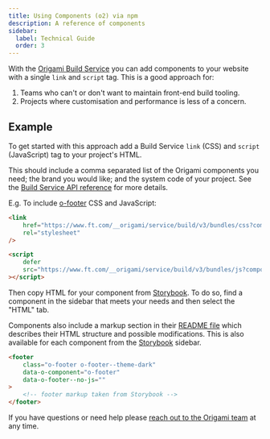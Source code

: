 ```yaml
---
title: Using Components (o2) via npm
description: A reference of components
sidebar:
  label: Technical Guide
  order: 3
---
```


With the [Origami Build Service](https://www.ft.com/__origami/service/build/v3/) you can add components to your website with a single `link` and `script` tag. This is a good approach for:

1. Teams who can't or don't want to maintain front-end build tooling.
2. Projects where customisation and performance is less of a concern.

## Example

To get started with this approach add a Build Service `link` (CSS) and `script` (JavaScript) tag to your project's HTML.

This should include a comma separated list of the Origami components you need; the brand you would like; and the system code of your project. See the [Build Service API reference](https://www.ft.com/__origami/service/build/v3/docs/api#get-v3-bundles-css) for more details.

E.g. To include [o-footer](https://o2-core.origami.ft.com/?path=/docs/components-o-footer-readme--docs) CSS and JavaScript:

```html
<link
	href="https://www.ft.com/__origami/service/build/v3/bundles/css?components=o-footer@9.2.9&brand=core&system_code=$$$-no-bizops-system-code-$$$"
	rel="stylesheet"
/>

<script
	defer
	src="https://www.ft.com/__origami/service/build/v3/bundles/js?components=o-footer@9.2.9&brand=core&system_code=$$$-no-bizops-system-code-$$$"
></script>
```

Then copy HTML for your component from [Storybook](https://o2.origami.ft.com/?path=/story/o2-core_components-o-footer-dark-theme--darktheme&globals=backgrounds:!undefined). To do so, find a component in the sidebar that meets your needs and then select the "HTML" tab.

Components also include a markup section in their [README file](https://o2.origami.ft.com/?path=/docs/o2-core_components-o-footer-readme--docs#markup) which describes their HTML structure and possible modifications. This is also available for each component from the [Storybook](https://o2.origami.ft.com/?path=/story/o2-core_components-o-footer-dark-theme--darktheme&globals=backgrounds:!undefined) sidebar.

```html
<footer
	class="o-footer o-footer--theme-dark"
	data-o-component="o-footer"
	data-o-footer--no-js=""
>
	<!-- footer markup taken from Storybook -->
</footer>
```

If you have questions or need help please [reach out to the Origami team](/getting-started/support/) at any time.

